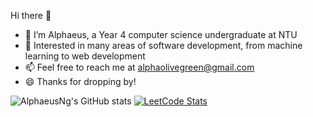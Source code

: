 Hi there 👋

- 🔭 I’m Alphaeus, a Year 4 computer science undergraduate at NTU
- 🤔 Interested in many areas of software development, from machine learning to web development
- 📫 Feel free to reach me at alphaolivegreen@gmail.com
- 😄 Thanks for dropping by!

<!-- ![AlphaeusNg's GitHub stats](https://github-readme-stats.vercel.app/api?username=AlphaeusNg&count_private=true&show_icons=true&theme=dark)

[![Top Langs](https://github-readme-stats.vercel.app/api/top-langs/?username=AlphaeusNg&layout=compact)](https://github.com/AlphaeusNg/github-readme-stats) -->

![AlphaeusNg's GitHub stats](https://github-readme-stats.vercel.app/api?username=AlphaeusNg&count_private=true&show_icons=true&theme=dark)
[![LeetCode Stats](https://leetcard.jacoblin.cool/Alphatortoise?theme=dark&font=Averia%20Sans%20Libre)](https://leetcode.com/Alphatortoise)

<!--
**AlphaeusNg/AlphaeusNg** is a ✨ _special_ ✨ repository because its `README.md` (this file) appears on your GitHub profile.

Here are some ideas to get you started:

- 🔭 I’m currently working on ...
- 🌱 I’m currently learning ...
- 👯 I’m looking to collaborate on ...
- 🤔 I’m looking for help with ...
- 💬 Ask me about ...
- 📫 How to reach me: ...
- 😄 Pronouns: ...
- ⚡ Fun fact: ...
-->
